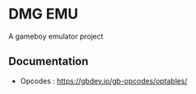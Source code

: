 # DMG EMU

A gameboy emulator project

## Documentation

- Opcodes : https://gbdev.io/gb-opcodes/optables/

